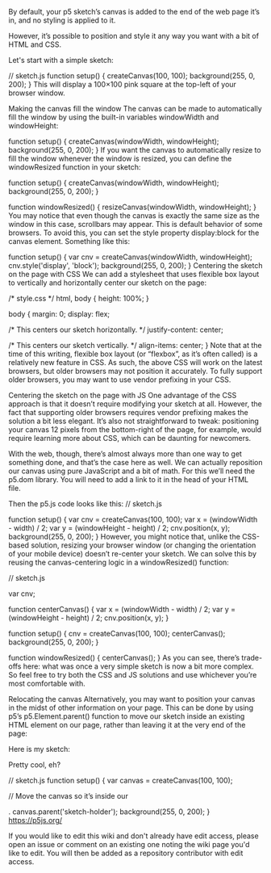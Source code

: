 By default, your p5 sketch’s canvas is added to the end of the web page it’s in, and no styling is applied to it.

However, it’s possible to position and style it any way you want with a bit of HTML and CSS.

Let's start with a simple sketch:

<title>My Sketch</title> <script src="http://cdnjs.cloudflare.com/ajax/libs/p5.js/0.5.6/p5.js"></script> <script src="sketch.js"></script> // sketch.js
function setup() { createCanvas(100, 100); background(255, 0, 200); } This will display a 100×100 pink square at the top-left of your browser window.

Making the canvas fill the window The canvas can be made to automatically fill the window by using the built-in variables windowWidth and windowHeight:

function setup() { createCanvas(windowWidth, windowHeight); background(255, 0, 200); } If you want the canvas to automatically resize to fill the window whenever the window is resized, you can define the windowResized function in your sketch:

function setup() { createCanvas(windowWidth, windowHeight); background(255, 0, 200); }

function windowResized() { resizeCanvas(windowWidth, windowHeight); } You may notice that even though the canvas is exactly the same size as the window in this case, scrollbars may appear. This is default behavior of some browsers. To avoid this, you can set the style property display:block for the canvas element. Something like this:

function setup() { var cnv = createCanvas(windowWidth, windowHeight); cnv.style('display', 'block'); background(255, 0, 200); } Centering the sketch on the page with CSS We can add a stylesheet that uses flexible box layout to vertically and horizontally center our sketch on the page:

<title>My Sketch</title>
<!-- Link to our stylesheet! -->
<link rel="stylesheet" href="style.css">

<script src="http://cdnjs.cloudflare.com/ajax/libs/p5.js/0.5.6/p5.js"></script>
<script src="sketch.js"></script>
/* style.css */
html, body { height: 100%; }

body { margin: 0; display: flex;

/* This centers our sketch horizontally. */ justify-content: center;

/* This centers our sketch vertically. */ align-items: center; } Note that at the time of this writing, flexible box layout (or “flexbox”, as it’s often called) is a relatively new feature in CSS. As such, the above CSS will work on the latest browsers, but older browsers may not position it accurately. To fully support older browsers, you may want to use vendor prefixing in your CSS.

Centering the sketch on the page with JS One advantage of the CSS approach is that it doesn’t require modifying your sketch at all. However, the fact that supporting older browsers requires vendor prefixing makes the solution a bit less elegant. It’s also not straightforward to tweak: positioning your canvas 12 pixels from the bottom-right of the page, for example, would require learning more about CSS, which can be daunting for newcomers.

With the web, though, there’s almost always more than one way to get something done, and that’s the case here as well. We can actually reposition our canvas using pure JavaScript and a bit of math. For this we’ll need the p5.dom library. You will need to add a link to it in the head of your HTML file.

<title>My Sketch</title> <script src="http://cdnjs.cloudflare.com/ajax/libs/p5.js/0.5.6/p5.js"></script> <script src="http://cdnjs.cloudflare.com/ajax/libs/p5.js/0.5.6/addons/p5.dom.js"></script> <script src="sketch.js"></script> Then the p5.js code looks like this:
// sketch.js

function setup() { var cnv = createCanvas(100, 100); var x = (windowWidth - width) / 2; var y = (windowHeight - height) / 2; cnv.position(x, y); background(255, 0, 200); } However, you might notice that, unlike the CSS-based solution, resizing your browser window (or changing the orientation of your mobile device) doesn’t re-center your sketch. We can solve this by reusing the canvas-centering logic in a windowResized() function:

// sketch.js

var cnv;

function centerCanvas() { var x = (windowWidth - width) / 2; var y = (windowHeight - height) / 2; cnv.position(x, y); }

function setup() { cnv = createCanvas(100, 100); centerCanvas(); background(255, 0, 200); }

function windowResized() { centerCanvas(); } As you can see, there’s trade-offs here: what was once a very simple sketch is now a bit more complex. So feel free to try both the CSS and JS solutions and use whichever you’re most comfortable with.

Relocating the canvas Alternatively, you may want to position your canvas in the midst of other information on your page. This can be done by using p5’s p5.Element.parent() function to move our sketch inside an existing HTML element on our page, rather than leaving it at the very end of the page:

<title>My Sketch</title> <script src="http://cdnjs.cloudflare.com/ajax/libs/p5.js/0.5.6/p5.js"></script> <script src="sketch.js"></script>
Here is my sketch:

Pretty cool, eh?

// sketch.js
function setup() { var canvas = createCanvas(100, 100);

// Move the canvas so it’s inside our

. canvas.parent('sketch-holder');
background(255, 0, 200); } https://p5js.org/

If you would like to edit this wiki and don't already have edit access, please open an issue or comment on an existing one noting the wiki page you'd like to edit. You will then be added as a repository contributor with edit access.
